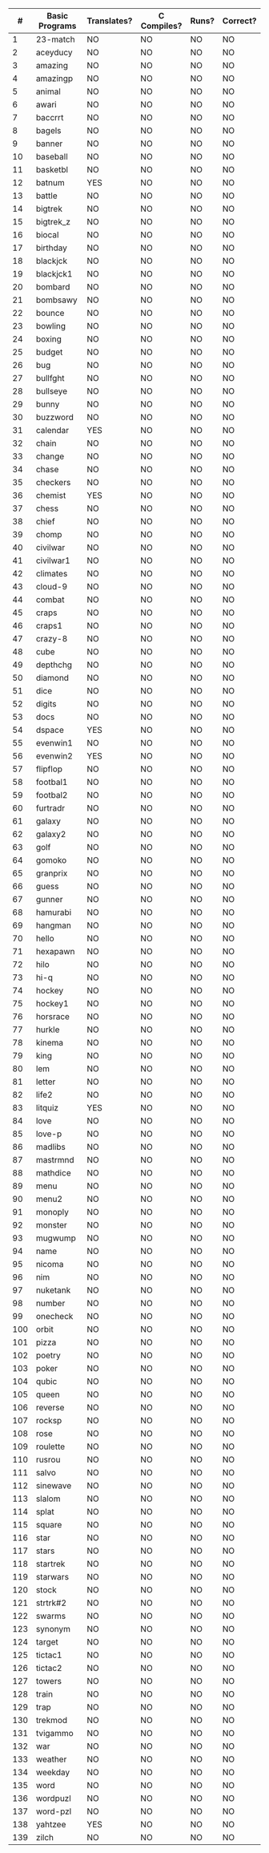 |  #  |   Basic Programs     | Translates? | C Compiles? | Runs? | Correct? |
|-----|----------------------|-------------|-------------|-------|----------|
|   1 | 23-match             |      NO     |      NO     |   NO  |     NO   |
|   2 | aceyducy             |      NO     |      NO     |   NO  |     NO   |
|   3 | amazing              |      NO     |      NO     |   NO  |     NO   |
|   4 | amazingp             |      NO     |      NO     |   NO  |     NO   |
|   5 | animal               |      NO     |      NO     |   NO  |     NO   |
|   6 | awari                |      NO     |      NO     |   NO  |     NO   |
|   7 | baccrrt              |      NO     |      NO     |   NO  |     NO   |
|   8 | bagels               |      NO     |      NO     |   NO  |     NO   |
|   9 | banner               |      NO     |      NO     |   NO  |     NO   |
|  10 | baseball             |      NO     |      NO     |   NO  |     NO   |
|  11 | basketbl             |      NO     |      NO     |   NO  |     NO   |
|  12 | batnum               |     YES     |      NO     |   NO  |     NO   |
|  13 | battle               |      NO     |      NO     |   NO  |     NO   |
|  14 | bigtrek              |      NO     |      NO     |   NO  |     NO   |
|  15 | bigtrek_z            |      NO     |      NO     |   NO  |     NO   |
|  16 | biocal               |      NO     |      NO     |   NO  |     NO   |
|  17 | birthday             |      NO     |      NO     |   NO  |     NO   |
|  18 | blackjck             |      NO     |      NO     |   NO  |     NO   |
|  19 | blackjck1            |      NO     |      NO     |   NO  |     NO   |
|  20 | bombard              |      NO     |      NO     |   NO  |     NO   |
|  21 | bombsawy             |      NO     |      NO     |   NO  |     NO   |
|  22 | bounce               |      NO     |      NO     |   NO  |     NO   |
|  23 | bowling              |      NO     |      NO     |   NO  |     NO   |
|  24 | boxing               |      NO     |      NO     |   NO  |     NO   |
|  25 | budget               |      NO     |      NO     |   NO  |     NO   |
|  26 | bug                  |      NO     |      NO     |   NO  |     NO   |
|  27 | bullfght             |      NO     |      NO     |   NO  |     NO   |
|  28 | bullseye             |      NO     |      NO     |   NO  |     NO   |
|  29 | bunny                |      NO     |      NO     |   NO  |     NO   |
|  30 | buzzword             |      NO     |      NO     |   NO  |     NO   |
|  31 | calendar             |     YES     |      NO     |   NO  |     NO   |
|  32 | chain                |      NO     |      NO     |   NO  |     NO   |
|  33 | change               |      NO     |      NO     |   NO  |     NO   |
|  34 | chase                |      NO     |      NO     |   NO  |     NO   |
|  35 | checkers             |      NO     |      NO     |   NO  |     NO   |
|  36 | chemist              |     YES     |      NO     |   NO  |     NO   |
|  37 | chess                |      NO     |      NO     |   NO  |     NO   |
|  38 | chief                |      NO     |      NO     |   NO  |     NO   |
|  39 | chomp                |      NO     |      NO     |   NO  |     NO   |
|  40 | civilwar             |      NO     |      NO     |   NO  |     NO   |
|  41 | civilwar1            |      NO     |      NO     |   NO  |     NO   |
|  42 | climates             |      NO     |      NO     |   NO  |     NO   |
|  43 | cloud-9              |      NO     |      NO     |   NO  |     NO   |
|  44 | combat               |      NO     |      NO     |   NO  |     NO   |
|  45 | craps                |      NO     |      NO     |   NO  |     NO   |
|  46 | craps1               |      NO     |      NO     |   NO  |     NO   |
|  47 | crazy-8              |      NO     |      NO     |   NO  |     NO   |
|  48 | cube                 |      NO     |      NO     |   NO  |     NO   |
|  49 | depthchg             |      NO     |      NO     |   NO  |     NO   |
|  50 | diamond              |      NO     |      NO     |   NO  |     NO   |
|  51 | dice                 |      NO     |      NO     |   NO  |     NO   |
|  52 | digits               |      NO     |      NO     |   NO  |     NO   |
|  53 | docs                 |      NO     |      NO     |   NO  |     NO   |
|  54 | dspace               |     YES     |      NO     |   NO  |     NO   |
|  55 | evenwin1             |      NO     |      NO     |   NO  |     NO   |
|  56 | evenwin2             |     YES     |      NO     |   NO  |     NO   |
|  57 | flipflop             |      NO     |      NO     |   NO  |     NO   |
|  58 | footbal1             |      NO     |      NO     |   NO  |     NO   |
|  59 | footbal2             |      NO     |      NO     |   NO  |     NO   |
|  60 | furtradr             |      NO     |      NO     |   NO  |     NO   |
|  61 | galaxy               |      NO     |      NO     |   NO  |     NO   |
|  62 | galaxy2              |      NO     |      NO     |   NO  |     NO   |
|  63 | golf                 |      NO     |      NO     |   NO  |     NO   |
|  64 | gomoko               |      NO     |      NO     |   NO  |     NO   |
|  65 | granprix             |      NO     |      NO     |   NO  |     NO   |
|  66 | guess                |      NO     |      NO     |   NO  |     NO   |
|  67 | gunner               |      NO     |      NO     |   NO  |     NO   |
|  68 | hamurabi             |      NO     |      NO     |   NO  |     NO   |
|  69 | hangman              |      NO     |      NO     |   NO  |     NO   |
|  70 | hello                |      NO     |      NO     |   NO  |     NO   |
|  71 | hexapawn             |      NO     |      NO     |   NO  |     NO   |
|  72 | hilo                 |      NO     |      NO     |   NO  |     NO   |
|  73 | hi-q                 |      NO     |      NO     |   NO  |     NO   |
|  74 | hockey               |      NO     |      NO     |   NO  |     NO   |
|  75 | hockey1              |      NO     |      NO     |   NO  |     NO   |
|  76 | horsrace             |      NO     |      NO     |   NO  |     NO   |
|  77 | hurkle               |      NO     |      NO     |   NO  |     NO   |
|  78 | kinema               |      NO     |      NO     |   NO  |     NO   |
|  79 | king                 |      NO     |      NO     |   NO  |     NO   |
|  80 | lem                  |      NO     |      NO     |   NO  |     NO   |
|  81 | letter               |      NO     |      NO     |   NO  |     NO   |
|  82 | life2                |      NO     |      NO     |   NO  |     NO   |
|  83 | litquiz              |     YES     |      NO     |   NO  |     NO   |
|  84 | love                 |      NO     |      NO     |   NO  |     NO   |
|  85 | love-p               |      NO     |      NO     |   NO  |     NO   |
|  86 | madlibs              |      NO     |      NO     |   NO  |     NO   |
|  87 | mastrmnd             |      NO     |      NO     |   NO  |     NO   |
|  88 | mathdice             |      NO     |      NO     |   NO  |     NO   |
|  89 | menu                 |      NO     |      NO     |   NO  |     NO   |
|  90 | menu2                |      NO     |      NO     |   NO  |     NO   |
|  91 | monoply              |      NO     |      NO     |   NO  |     NO   |
|  92 | monster              |      NO     |      NO     |   NO  |     NO   |
|  93 | mugwump              |      NO     |      NO     |   NO  |     NO   |
|  94 | name                 |      NO     |      NO     |   NO  |     NO   |
|  95 | nicoma               |      NO     |      NO     |   NO  |     NO   |
|  96 | nim                  |      NO     |      NO     |   NO  |     NO   |
|  97 | nuketank             |      NO     |      NO     |   NO  |     NO   |
|  98 | number               |      NO     |      NO     |   NO  |     NO   |
|  99 | onecheck             |      NO     |      NO     |   NO  |     NO   |
| 100 | orbit                |      NO     |      NO     |   NO  |     NO   |
| 101 | pizza                |      NO     |      NO     |   NO  |     NO   |
| 102 | poetry               |      NO     |      NO     |   NO  |     NO   |
| 103 | poker                |      NO     |      NO     |   NO  |     NO   |
| 104 | qubic                |      NO     |      NO     |   NO  |     NO   |
| 105 | queen                |      NO     |      NO     |   NO  |     NO   |
| 106 | reverse              |      NO     |      NO     |   NO  |     NO   |
| 107 | rocksp               |      NO     |      NO     |   NO  |     NO   |
| 108 | rose                 |      NO     |      NO     |   NO  |     NO   |
| 109 | roulette             |      NO     |      NO     |   NO  |     NO   |
| 110 | rusrou               |      NO     |      NO     |   NO  |     NO   |
| 111 | salvo                |      NO     |      NO     |   NO  |     NO   |
| 112 | sinewave             |      NO     |      NO     |   NO  |     NO   |
| 113 | slalom               |      NO     |      NO     |   NO  |     NO   |
| 114 | splat                |      NO     |      NO     |   NO  |     NO   |
| 115 | square               |      NO     |      NO     |   NO  |     NO   |
| 116 | star                 |      NO     |      NO     |   NO  |     NO   |
| 117 | stars                |      NO     |      NO     |   NO  |     NO   |
| 118 | startrek             |      NO     |      NO     |   NO  |     NO   |
| 119 | starwars             |      NO     |      NO     |   NO  |     NO   |
| 120 | stock                |      NO     |      NO     |   NO  |     NO   |
| 121 | strtrk#2             |      NO     |      NO     |   NO  |     NO   |
| 122 | swarms               |      NO     |      NO     |   NO  |     NO   |
| 123 | synonym              |      NO     |      NO     |   NO  |     NO   |
| 124 | target               |      NO     |      NO     |   NO  |     NO   |
| 125 | tictac1              |      NO     |      NO     |   NO  |     NO   |
| 126 | tictac2              |      NO     |      NO     |   NO  |     NO   |
| 127 | towers               |      NO     |      NO     |   NO  |     NO   |
| 128 | train                |      NO     |      NO     |   NO  |     NO   |
| 129 | trap                 |      NO     |      NO     |   NO  |     NO   |
| 130 | trekmod              |      NO     |      NO     |   NO  |     NO   |
| 131 | tvigammo             |      NO     |      NO     |   NO  |     NO   |
| 132 | war                  |      NO     |      NO     |   NO  |     NO   |
| 133 | weather              |      NO     |      NO     |   NO  |     NO   |
| 134 | weekday              |      NO     |      NO     |   NO  |     NO   |
| 135 | word                 |      NO     |      NO     |   NO  |     NO   |
| 136 | wordpuzl             |      NO     |      NO     |   NO  |     NO   |
| 137 | word-pzl             |      NO     |      NO     |   NO  |     NO   |
| 138 | yahtzee              |     YES     |      NO     |   NO  |     NO   |
| 139 | zilch                |      NO     |      NO     |   NO  |     NO   |
